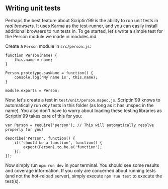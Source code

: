 ## Writing unit tests

Perhaps the best feature about Scriptin'99 is the ability to run unit tests in _real browsers_. It uses Karma as the test-runner, and you can easily install additional browsers to run tests in. To ge started, let's write a simple test for the Person module we made in modules.md.

Create a `Person` module in `src/person.js`:

```
function Person(name) {
	this.name = name;
}

Person.prototype.sayName = function() {
	console.log('My name is', this.name);
}

module.exports = Person;
```

Now, let's create a test in `test/unit/person.mspec.js`. Scriptin'99 knows to automatically run _any_ tests in this folder (as long as it has .mspec in the name). You also don't have to worry about loading these testing libraries as Scriptin'99 takes care of this for you:

```
var Person = require('person'); // This will automatically resolve properly for you!

describe('Person', function() {
	it('should be a function', function() {
		expect(Person).to.be.a('function');
	});
});
```

Now simply run `npm run dev` in your terminal. You should see some results and coverage information. If you only are concerned about running tests (and not the hot-reload server), simply execute `npm run test` to execute the test(s).